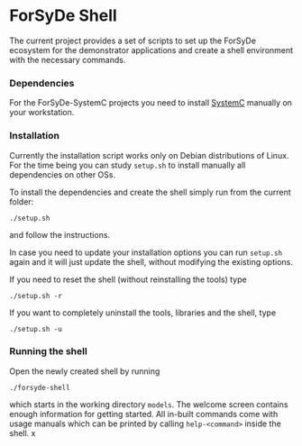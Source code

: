 # ForSyDe Shell

The current project provides a set of scripts to set up the ForSyDe ecosystem for the demonstrator applications and create a shell environment with the necessary commands.

### Dependencies

For the ForSyDe-SystemC projects you need to install [SystemC](http://www.accellera.org/downloads/standards/systemc) manually on your workstation. 

### Installation

Currently the installation script works only on Debian distributions of Linux. For the time being you can study `setup.sh` to install manually all dependencies on other OSs.

To install the dependencies and create the shell simply run from the current folder:

    ./setup.sh

and follow the instructions.

In case you need to update your installation options you can run `setup.sh` again and it will just update the shell, without modifying the existing options.

If you need to reset the shell (without reinstalling the tools) type

    ./setup.sh -r

If you want to completely uninstall the tools, libraries and the shell, type

    ./setup.sh -u

### Running the shell

Open the newly created shell by running

    ./forsyde-shell
    
which starts in the working directory `models`. The welcome screen contains enough information for getting started. All in-built commands come with usage manuals which can be printed by calling `help-<command>` inside the shell.
x
